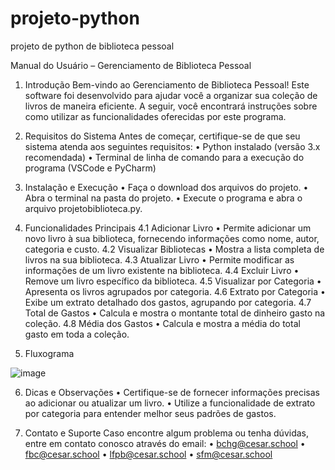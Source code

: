 # projeto-python
projeto de python de biblioteca pessoal

Manual do Usuário – Gerenciamento de Biblioteca Pessoal

1.	Introdução
Bem-vindo ao Gerenciamento de Biblioteca Pessoal! Este software foi desenvolvido para ajudar você a organizar sua coleção de livros de maneira eficiente. A seguir, você encontrará instruções sobre como utilizar as funcionalidades oferecidas por este programa.




2.	Requisitos do Sistema
Antes de começar, certifique-se de que seu sistema atenda aos seguintes requisitos: 
•	Python instalado (versão 3.x recomendada) 
•	Terminal de linha de comando para a execução do programa (VSCode e PyCharm)




3.	Instalação e Execução
•	Faça o download dos arquivos do projeto. 
•	Abra o terminal na pasta do projeto. 
•	Execute o programa e abra o arquivo projetobiblioteca.py.



4.	Funcionalidades Principais
4.1	Adicionar Livro 
•	Permite adicionar um novo livro à sua biblioteca, fornecendo informações como nome, autor, categoria e custo.
4.2	Visualizar Bibliotecas
•	Mostra a lista completa de livros na sua biblioteca.
4.3	Atualizar Livro
•	Permite modificar as informações de um livro existente na biblioteca.
4.4	Excluir Livro
•	Remove um livro específico da biblioteca.
4.5	Visualizar por Categoria
•	Apresenta os livros agrupados por categoria.
4.6	Extrato por Categoria
•	Exibe um extrato detalhado dos gastos, agrupando por categoria.
4.7	Total de Gastos
•	Calcula e mostra o montante total de dinheiro gasto na coleção.
4.8	Média dos Gastos
•	Calcula e mostra a média do total gasto em toda a coleção.


5.	Fluxograma

![image](https://github.com/fbclipe/projeto-python/assets/140045120/fe597f99-8394-4b13-b2e3-2d9ee92dd6af)



6.	Dicas e Observações
•	Certifique-se de fornecer informações precisas ao adicionar ou atualizar um livro.
•	Utilize a funcionalidade de extrato por categoria para entender melhor seus padrões de gastos.


7.	Contato e Suporte
Caso encontre algum problema ou tenha dúvidas, entre em contato conosco através do email:
•	bchg@cesar.school
•	fbc@cesar.school
•	lfpb@cesar.school
•	sfm@cesar.school
